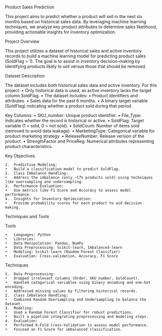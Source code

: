 Product Sales Prediction

This project aims to predict whether a product will sell in the next six months based on historical sales data. By leveraging machine learning techniques, we analyze key product attributes to determine sales likelihood, providing actionable insights for inventory optimization.

Project Overview

This project utilizes a dataset of historical sales and active inventory records to build a machine learning model for predicting product sales (SoldFlag = 1). The goal is to assist in inventory decision-making by identifying products likely to sell versus those that should be removed.


Dataset Description

The dataset includes both historical sales data and active inventory. For this project:
	•	Only historical data is used, as active inventory lacks the target column SoldFlag.
	•	The dataset includes:
	•	Product identifiers and attributes.
	•	Sales data for the past 6 months.
	•	A binary target variable (SoldFlag) indicating whether a product sold during that period.

Key Columns:
	•	SKU_number: Unique product identifier.
	•	File_Type: Indicates whether the record is historical or active.
	•	SoldFlag: Target variable (1 = sold, 0 = not sold).
	•	SoldCount: Number of items sold (removed to avoid data leakage).
	•	MarketingType: Categorical variable for product marketing strategy.
	•	ReleaseNumber: Release version of the product.
	•	StrengthFactor and PriceReg: Numerical attributes representing product characteristics.


Key Objectives

	1.	Predictive Modeling:
	•	Build a classification model to predict SoldFlag.
	2.	Class Imbalance Handling:
	•	Address the imbalance (only ~17% products sold) using techniques like oversampling and undersampling.
	3.	Performance Evaluation:
	•	Use metrics like F1 Score and Accuracy to assess model performance.
	4.	Insights for Inventory Optimization:
	•	Provide probability scores for each product to aid decision-making.


Techniques and Tools

Tools

	•	Languages: Python
	•	Libraries:
	•	Data Manipulation: Pandas, NumPy
	•	Data Preprocessing: Scikit-learn, Imbalanced-learn
	•	Modeling: Scikit-learn (Random Forest Classifier)
	•	Evaluation: Cross-validation, Accuracy, F1 Score

Techniques

	1.	Data Preprocessing:
	•	Dropped irrelevant columns (Order, SKU_number, SoldCount).
	•	Handled categorical variables using binary encoding and one-hot encoding.
	•	Addressed missing values by filtering historical records.
	2.	Class Imbalance Handling:
	•	Combined Random Oversampling and Undersampling to balance the dataset.
	3.	Modeling:
	•	Used a Random Forest Classifier for robust predictions.
	•	Built a pipeline integrating preprocessing and modeling steps.
	4.	Evaluation:
	•	Performed K-Fold Cross-Validation to assess model performance.
	•	Focused on F1 Score for imbalanced classification.